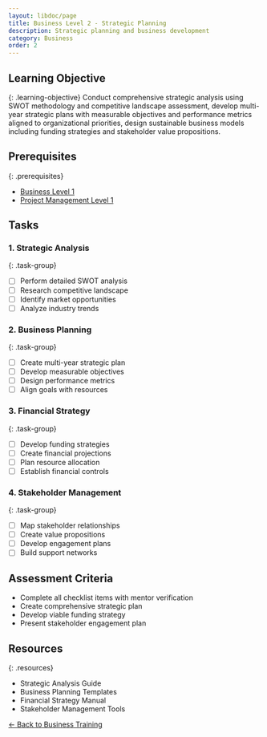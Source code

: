 ```yaml
---
layout: libdoc/page
title: Business Level 2 - Strategic Planning
description: Strategic planning and business development
category: Business
order: 2
---
```


## Learning Objective
{: .learning-objective}
Conduct comprehensive strategic analysis using SWOT methodology and competitive landscape assessment, develop multi-year strategic plans with measurable objectives and performance metrics aligned to organizational priorities, design sustainable business models including funding strategies and stakeholder value propositions.

## Prerequisites
{: .prerequisites}
- [Business Level 1](../business/level-1)
- [Project Management Level 1](../project-management/level-1)

## Tasks

### 1. Strategic Analysis
{: .task-group}
- [ ] Perform detailed SWOT analysis
- [ ] Research competitive landscape
- [ ] Identify market opportunities
- [ ] Analyze industry trends

### 2. Business Planning
{: .task-group}
- [ ] Create multi-year strategic plan
- [ ] Develop measurable objectives
- [ ] Design performance metrics
- [ ] Align goals with resources

### 3. Financial Strategy
{: .task-group}
- [ ] Develop funding strategies
- [ ] Create financial projections
- [ ] Plan resource allocation
- [ ] Establish financial controls

### 4. Stakeholder Management
{: .task-group}
- [ ] Map stakeholder relationships
- [ ] Create value propositions
- [ ] Develop engagement plans
- [ ] Build support networks

## Assessment Criteria
- Complete all checklist items with mentor verification
- Create comprehensive strategic plan
- Develop viable funding strategy
- Present stakeholder engagement plan

## Resources
{: .resources}
- Strategic Analysis Guide
- Business Planning Templates
- Financial Strategy Manual
- Stakeholder Management Tools

[← Back to Business Training](../)